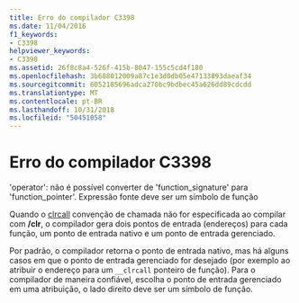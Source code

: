 ```yaml
---
title: Erro do compilador C3398
ms.date: 11/04/2016
f1_keywords:
- C3398
helpviewer_keywords:
- C3398
ms.assetid: 26f8c8a4-526f-415b-8047-155c5cd4f180
ms.openlocfilehash: 3b688012009a87c1e3d0db05e47133893daeaf34
ms.sourcegitcommit: 6052185696adca270bc9bdbec45a626dd89cdcdd
ms.translationtype: MT
ms.contentlocale: pt-BR
ms.lasthandoff: 10/31/2018
ms.locfileid: "50451058"
---
```

# <a name="compiler-error-c3398"></a>Erro do compilador C3398

'operator': não é possível converter de 'function_signature' para 'function_pointer'. Expressão fonte deve ser um símbolo de função

Quando o [clrcall](../../cpp/clrcall.md) convenção de chamada não for especificada ao compilar com **/clr**, o compilador gera dois pontos de entrada (endereços) para cada função, um ponto de entrada nativo e um ponto de entrada gerenciado.

Por padrão, o compilador retorna o ponto de entrada nativo, mas há alguns casos em que o ponto de entrada gerenciado for desejado (por exemplo ao atribuir o endereço para um `__clrcall` ponteiro de função). Para o compilador de maneira confiável, escolha o ponto de entrada gerenciado em uma atribuição, o lado direito deve ser um símbolo de função.